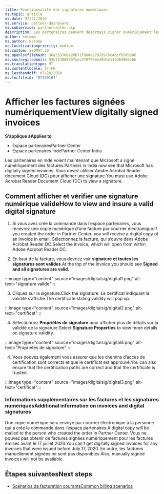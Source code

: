 ```yaml
---
title: Fonctionnalité des signatures numériques
ms.topic: article
ms.date: 07/21/2020
ms.service: partner-dashboard
ms.subservice: partnercenter-csp
description: Les partenaires peuvent désormais signer numériquement les factures
author: keramp
ms.author: keramp
ms.localizationpriority: medium
ms.custom: SEOMAY.20
ms.openlocfilehash: 36ec53708a26b71f96da27978976c4bcf65db906
ms.sourcegitcommit: 93b7230d5807adc470775ee38d4e139d84980ebb
ms.translationtype: MT
ms.contentlocale: fr-FR
ms.lasthandoff: 07/28/2020
ms.locfileid: "87330167"
---
```

# <a name="view-digitally-signed-invoices"></a><span data-ttu-id="1ca2e-103">Afficher les factures signées numériquement</span><span class="sxs-lookup"><span data-stu-id="1ca2e-103">View digitally signed invoices</span></span>

<span data-ttu-id="1ca2e-104">**S’applique à**</span><span class="sxs-lookup"><span data-stu-id="1ca2e-104">**Applies to**</span></span>

- <span data-ttu-id="1ca2e-105">Espace partenaires</span><span class="sxs-lookup"><span data-stu-id="1ca2e-105">Partner Center</span></span>
- <span data-ttu-id="1ca2e-106">Espace partenaires Inde</span><span class="sxs-lookup"><span data-stu-id="1ca2e-106">Partner Center India</span></span>


<span data-ttu-id="1ca2e-107">Les partenaires en Inde voient maintenant que Microsoft a signé numériquement des factures.</span><span class="sxs-lookup"><span data-stu-id="1ca2e-107">Partners in India now see that Microsoft has digitally signed invoices.</span></span> <span data-ttu-id="1ca2e-108">Vous devez utiliser Adobe Acrobat Reader document Cloud (DC) pour afficher une signature.</span><span class="sxs-lookup"><span data-stu-id="1ca2e-108">You must use Adobe Acrobat Reader Document Cloud (DC) to view a signature.</span></span>

## <a name="how-to-view-and-insure-a-valid-digital-signature"></a><span data-ttu-id="1ca2e-109">Comment afficher et vérifier une signature numérique valide</span><span class="sxs-lookup"><span data-stu-id="1ca2e-109">How to view and insure a valid digital signature</span></span>


1. <span data-ttu-id="1ca2e-110">Si vous avez créé la commande dans l’espace partenaires, vous recevrez une copie numérique d’une facture par courrier électronique.</span><span class="sxs-lookup"><span data-stu-id="1ca2e-110">If you created the order in Partner Center, you will receive a digital copy of an invoice in email.</span></span> <span data-ttu-id="1ca2e-111">Sélectionnez la facture, qui s’ouvre dans Adobe Acrobat Reader DC.</span><span class="sxs-lookup"><span data-stu-id="1ca2e-111">Select the invoice, which will open from within Adobe Acrobat Reader DC.</span></span>


2. <span data-ttu-id="1ca2e-112">En haut de la facture, vous devriez voir **signature et toutes les signatures sont valides**.</span><span class="sxs-lookup"><span data-stu-id="1ca2e-112">At the top of the invoice you should see **Signed and all signatures are valid**.</span></span>
 
 :::image type="content" source="images/digitalsig/digital1.png" alt-text="signature valide":::

3. <span data-ttu-id="1ca2e-114">Cliquez sur la signature.</span><span class="sxs-lookup"><span data-stu-id="1ca2e-114">Click the signature.</span></span> <span data-ttu-id="1ca2e-115">Le certificat indiquant la validité s’affiche.</span><span class="sxs-lookup"><span data-stu-id="1ca2e-115">The certificate stating validity will pop up.</span></span>

:::image type="content" source="images/digitalsig/digital2.png" alt-text="certificat"::: 

4. <span data-ttu-id="1ca2e-117">Sélectionnez **Propriétés de signature** pour afficher plus de détails sur la validité de la signature.</span><span class="sxs-lookup"><span data-stu-id="1ca2e-117">Select **Signature Properties** to view more details on signature validity.</span></span>

:::image type="content" source="images/digitalsig/digital4.png" alt-text="Propriétés de signature"::: 

4. <span data-ttu-id="1ca2e-119">Vous pouvez également vous assurer que les chemins d’accès de certification sont corrects et que le certificat est approuvé.</span><span class="sxs-lookup"><span data-stu-id="1ca2e-119">You can also ensure that the certification paths are correct and that the certificate is trusted.</span></span>

 :::image type="content" source="images/digitalsig/digital3.png" alt-text="certificat":::

### <a name="additional-information-on-invoices-and-digital-signatures"></a><span data-ttu-id="1ca2e-121">Informations supplémentaires sur les factures et les signatures numériques</span><span class="sxs-lookup"><span data-stu-id="1ca2e-121">Additional information on invoices and digital signatures</span></span>

<span data-ttu-id="1ca2e-122">Une copie numérique sera envoyé par courrier électronique à la personne qui a créé la commande dans l’espace partenaires.</span><span class="sxs-lookup"><span data-stu-id="1ca2e-122">A digital copy will be mailed to the person who created the order in Partner Center.</span></span> <span data-ttu-id="1ca2e-123">Vous ne pouvez pas obtenir de factures signées numériquement pour les factures émises avant le 17 juillet 2020.</span><span class="sxs-lookup"><span data-stu-id="1ca2e-123">You can't get digitally signed invoices for any invoices that were issued before July 17, 2020.</span></span> <span data-ttu-id="1ca2e-124">En outre, les factures manuellement signées ne sont pas disponibles.</span><span class="sxs-lookup"><span data-stu-id="1ca2e-124">Also, manually signed invoices will not be available.</span></span>

## <a name="next-steps"></a><span data-ttu-id="1ca2e-125">Étapes suivantes</span><span class="sxs-lookup"><span data-stu-id="1ca2e-125">Next steps</span></span>

- [<span data-ttu-id="1ca2e-126">Scénarios de facturation courants</span><span class="sxs-lookup"><span data-stu-id="1ca2e-126">Common billing scenarios</span></span>](common-billing-scenarios.md)